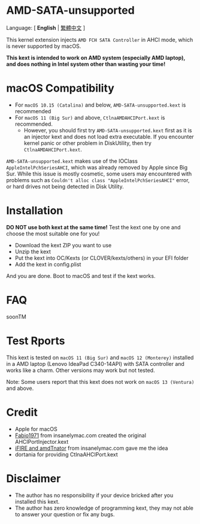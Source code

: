 # AMD-SATA-unsupported

Language: [ **English** | [繁體中文](README-ZH.md) ]

This kernel extension injects `AMD FCH SATA Controller` in AHCI mode, which is never supported by macOS. 

**This kext is intended to work on AMD system (especially AMD laptop), and does nothing in Intel system other than wasting your time!**

# macOS Compatibility

* For `macOS 10.15 (Catalina)` and below, `AMD-SATA-unsupported.kext` is recommended
* For `macOS 11 (Big Sur)` and above, `CtlnaAMDAHCIPort.kext` is recommended.
  * However, you should first try `AMD-SATA-unsupported.kext` first as it is an injector kext and does not load extra executable. If you encounter kernel panic or other problem in DiskUtility, then try `CtlnaAMDAHCIPort.kext`.

`AMD-SATA-unsupported.kext` makes use of the IOClass `AppleIntelPchSeriesAHCI`, which was already removed by Apple since Big Sur. While this issue is mostly cosmetic, some users may encountered with problems such as `Couldn't alloc class "AppleIntelPchSeriesAHCI"` error, or hard drives not being detected in Disk Utility.

# Installation

**DO NOT use both kext at the same time!** Test the kext one by one and choose the most suitable one for you!

* Download the kext ZIP you want to use
* Unzip the kext
* Put the kext into OC/Kexts (or CLOVER/kexts/others) in your EFI folder
* Add the kext in config.plist

And you are done. Boot to macOS and test if the kext works.

# FAQ

soonTM

# Test Rports

This kext is tested on `macOS 11 (Big Sur)` and `macOS 12 (Monterey)` installed in a AMD laptop (Lenovo IdeaPad C340-14API) with SATA controller and works like a charm. Other versions may work but not tested.

Note: Some users report that this kext does not work on `macOS 13 (Ventura)` and above.

# Credit

* Apple for macOS
* [Fabio1971](https://www.insanelymac.com/forum/profile/651049-fabio1971/) from insanelymac.com created the original AHCIPortInjector.kext
* [iFIRE and amdTnator](https://www.insanelymac.com/forum/topic/280681-amd-sata-controller/) from insanelymac.com gave me the idea
* dortania for providing CtlnaAHCIPort.kext

# Disclaimer

* The author has no responsibility if your device bricked after you installed this kext. 
* The author has zero knowledge of programming kext, they may not able to answer your question or fix any bugs.
